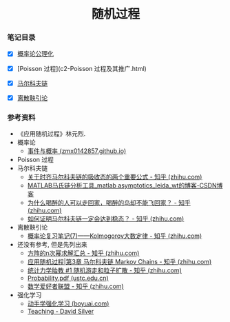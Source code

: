 <h1 align="center">随机过程</h1>



### 笔记目录

- [x] [概率论公理化](c1-概率论公理化.html)
- [x] [Poisson 过程](c2-Poisson 过程及其推广.html)
- [x] [马尔科夫链](c3-马尔科夫链.html)
- [x] [离散鞅引论](c4-离散鞅引论.html)



### 参考资料

- 《应用随机过程》林元烈.
- 概率论
  - [事件与概率 (zmx0142857.github.io)](https://zmx0142857.github.io/note/#math/prob/1)
- Poisson 过程
- 马尔科夫链
  - [关于时齐马尔科夫链的吸收态的两个重要公式 - 知乎 (zhihu.com)](https://zhuanlan.zhihu.com/p/141788195)
  - [MATLAB马氏链分析工具_matlab asymptotics_leida_wt的博客-CSDN博客](https://blog.csdn.net/leida_wt/article/details/107504137)
  - [为什么喝醉的人可以走回家，喝醉的鸟却不能飞回家？ - 知乎 (zhihu.com)](https://www.zhihu.com/question/67585992)
  - [如何证明马尔科夫链一定会达到稳态？ - 知乎 (zhihu.com)](https://www.zhihu.com/question/443244508)
- 离散鞅引论
  - [概率论复习笔记(7)——Kolmogorov大数定律 - 知乎 (zhihu.com)](https://zhuanlan.zhihu.com/p/69607174)
- 还没有参考, 但是先列出来
  - [方阵的n次幂求解汇总 - 知乎 (zhihu.com)](https://zhuanlan.zhihu.com/p/362706255)
  - [应用随机过程|第3章 马尔科夫链 Markov Chains - 知乎 (zhihu.com)](https://zhuanlan.zhihu.com/p/347500549)
  - [统计力学胎教 #1 随机游走和粒子扩散 - 知乎 (zhihu.com)](https://zhuanlan.zhihu.com/p/604629835)
  - [Probability.pdf (ustc.edu.cn)](http://home.ustc.edu.cn/~richardzheng/math/Probability.pdf)
  - [数学爱好者联盟 - 知乎 (zhihu.com)](https://www.zhihu.com/column/c_1286380782685429760)
- 强化学习
  - [动手学强化学习 (boyuai.com)](https://hrl.boyuai.com/)
  - [Teaching - David Silver](https://www.davidsilver.uk/teaching/)